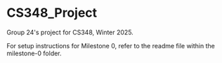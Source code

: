 # CS348_Project
Group 24's project for CS348, Winter 2025.

For setup instructions for Milestone 0, refer to the readme file within the milestone-0 folder.
